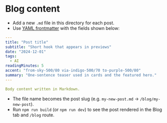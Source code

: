 # Blog content

- Add a new `.md` file in this directory for each post.
- Use [YAML frontmatter](https://jekyllrb.com/docs/front-matter/) with the fields shown below:

```yaml
---
title: "Post title"
subtitle: "Short hook that appears in previews"
date: "2024-12-01"
tags:
  - AI
readingMinutes: 5
accent: "from-sky-500/80 via-indigo-500/70 to-purple-500/80"
summary: "One-sentence teaser used in cards and the featured hero."
---

Body content written in Markdown.
```

- The file name becomes the post slug (e.g. `my-new-post.md` → `/blog/my-new-post`).
- Run `npm run build` (or `npm run dev`) to see the post rendered in the Blog tab and `/blog` route.
